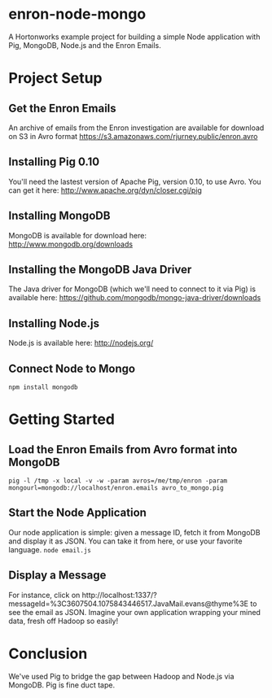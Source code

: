 enron-node-mongo
================

A Hortonworks example project for building a simple Node application with Pig, MongoDB, Node.js and the Enron Emails.

Project Setup
=============

Get the Enron Emails
--------------------
An archive of emails from the Enron investigation are available for download on S3 in Avro format https://s3.amazonaws.com/rjurney.public/enron.avro

Installing Pig 0.10
-------------------
You'll need the lastest version of Apache Pig, version 0.10, to use Avro. You can get it here: http://www.apache.org/dyn/closer.cgi/pig

Installing MongoDB
------------------
MongoDB is available for download here: http://www.mongodb.org/downloads 

Installing the MongoDB Java Driver
----------------------------------
The Java driver for MongoDB (which we'll need to connect to it via Pig) is available here: https://github.com/mongodb/mongo-java-driver/downloads 

Installing Node.js
------------------
Node.js is available here: http://nodejs.org/

Connect Node to Mongo
-----------------------------------
`npm install mongodb`

Getting Started
===============

Load the Enron Emails from Avro format into MongoDB
---------------------------------------------------
`pig -l /tmp -x local -v -w -param avros=/me/tmp/enron -param mongourl=mongodb://localhost/enron.emails avro_to_mongo.pig`

Start the Node Application
--------------------------
Our node application is simple: given a message ID, fetch it from MongoDB and display it as JSON. You can take it from here, or use your favorite language. `node email.js`

Display a Message
-----------------
For instance, click on http://localhost:1337/?messageId=%3C3607504.1075843446517.JavaMail.evans@thyme%3E to see the email as JSON. Imagine your own application wrapping your mined data, fresh off Hadoop so easily!

Conclusion
==========

We've used Pig to bridge the gap between Hadoop and Node.js via MongoDB. Pig is fine duct tape.
